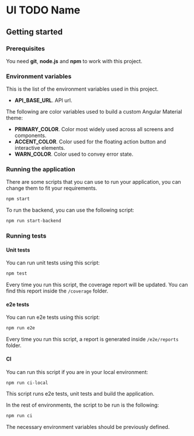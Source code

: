 # UI TODO Name

## Getting started

### Prerequisites

You need **git**, **node.js** and **npm** to work with this project.

### Environment variables

This is the list of the environment variables used in this project.

- **API_BASE_URL**. API url.

The following are color variables used to build a custom Angular Material theme:

- **PRIMARY_COLOR**. Color most widely used across all screens and components.
- **ACCENT_COLOR**. Color used for the floating action button and interactive elements.
- **WARN_COLOR**. Color used to convey error state.

### Running the application

There are some scripts that you can use to run your application, you can change them to fit your requirements.

```bash
npm start
```

To run the backend, you can use the following script:

```bash
npm run start-backend
```

### Running tests

#### Unit tests

You can run unit tests using this script:

```bash
npm test
```

Every time you run this script, the coverage report will be updated. You can find this report inside the `/coverage` folder.

#### e2e tests

You can run e2e tests using this script:

```bash
npm run e2e
```

Every time you run this script, a report is generated inside `/e2e/reports` folder.

#### CI

You can run this script if you are in your local environment:

```bash
npm run ci-local
```

This script runs e2e tests, unit tests and build the application.

In the rest of environments, the script to be run is the following:

``` bash
npm run ci
```

The necessary environment variables should be previously defined.
